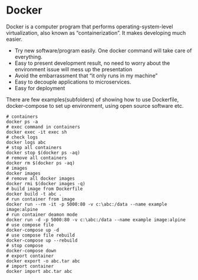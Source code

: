 # Docker

Docker is a computer program that performs operating-system-level virtualization, also known as “containerization”. It makes developing much easier.

- Try new software/program easily. One docker command will take care of everything.
- Easy to present development result, no need to worry about the environment issue will mess up the presentation
- Avoid the embarrassment that “it only runs in my machine”
- Easy to decouple applications to microservices.
- Easy for deployment

There are few examples(subfolders) of showing how to use Dockerfile, docker-compose to set up environment, using open source software etc.

```
# containers
docker ps -a
# exec command in containers
docker exec -it exec sh
# check logs
docker logs abc
# stop all containers
docker stop $(docker ps -aq)
# remove all containers
docker rm $(docker ps -aq)
# images
docker images
# remove all docker images
docker rmi $(docker images -q)
# build image from Dockerfile
docker build -t abc .
# run container from image
docker run --rm -it -p 5000:80 -v c:\abc:/data --name example image:alpine
# run container deamon mode
docker run -d -p 5000:80 -v c:\abc:/data --name example image:alpine
# use compose file
docker-compose up -d
# use compose file rebuild
docker-compose up --rebuild
# stop compose
docker-compose down
# export container
docker export -o abc.tar abc
# import container
docker import abc.tar abc
```
